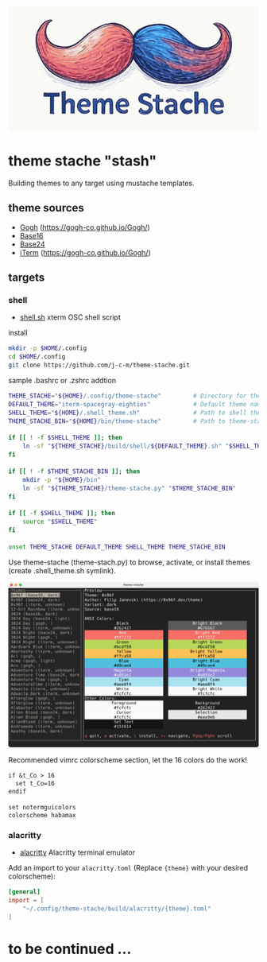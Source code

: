 ![theme stache logo](/images/theme-stache.png)

# theme stache "stash"

Building themes to any target using mustache templates.

## theme sources

* [Gogh](https://github.com/Gogh-Co/Gogh/tree/master/themes) (https://gogh-co.github.io/Gogh/)
* [Base16](https://github.com/tinted-theming/schemes/tree/spec-0.11/base16)
* [Base24](https://github.com/tinted-theming/schemes/tree/spec-0.11/base24)
* [iTerm](https://github.com/mbadolato/iTerm2-Color-Schemes/tree/master/schemes) (https://gogh-co.github.io/Gogh/)

## targets

### shell

* [shell.sh](/build/shell) xterm OSC shell script

install

```bash
mkdir -p $HOME/.config
cd $HOME/.config
git clone https://github.com/j-c-m/theme-stache.git
```

sample .bashrc or .zshrc addtion

```bash
THEME_STACHE="${HOME}/.config/theme-stache"         # Directory for theme-stache configuration
DEFAULT_THEME="iterm-spacegray-eighties"            # Default theme name
SHELL_THEME="${HOME}/.shell_theme.sh"               # Path to shell theme symlink
THEME_STACHE_BIN="${HOME}/bin/theme-stache"         # Path to theme-stache binary symlink

if [[ ! -f $SHELL_THEME ]]; then
    ln -sf "${THEME_STACHE}/build/shell/${DEFAULT_THEME}.sh" "$SHELL_THEME"
fi

if [[ ! -f $THEME_STACHE_BIN ]]; then
    mkdir -p "${HOME}/bin"
    ln -sf "${THEME_STACHE}/theme-stache.py" "$THEME_STACHE_BIN"
fi

if [[ -f $SHELL_THEME ]]; then
    source "$SHELL_THEME"
fi

unset THEME_STACHE DEFAULT_THEME SHELL_THEME THEME_STACHE_BIN
```

Use theme-stache (theme-stach.py) to browse, activate, or install themes (create .shell_theme.sh symlink).

![theme-stache tool screenshot](/images/theme-stache-screenshot.png)

Recommended vimrc colorscheme section, let the 16 colors do the work!

```vimscript
if &t_Co > 16
  set t_Co=16
endif

set notermguicolors
colorscheme habamax
```

### alacritty

* [alacritty](/build/alacritty) Alacritty terminal emulator

Add an import to your `alacritty.toml` (Replace `{theme}` with your desired
colorscheme):

```toml
[general]
import = [
    "~/.config/theme-stache/build/alacritty/{theme}.toml"
]
```

# to be continued ...
